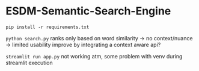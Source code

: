 # ESDM-Semantic-Search-Engine

`pip install -r requirements.txt`

`python search.py` ranks only based on word similarity -> no context/nuance -> limited usability
improve by integrating a context aware api?

`streamlit run app.py` not working atm, some problem with venv during streamlit execution